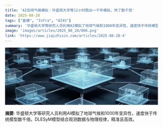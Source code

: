 ```yaml
---
title: 'AI加持气候模拟：华盛顿大学等12小时跑出一千年模拟，快了数千倍'
date: 2025-08-28
tags: ["基模", "Infra", "AI4S"]
summary: '华盛顿大学等研究人员利用AI模拟了地球气候和1000年变异性，速度快于传统模型数千倍。DLESyM模型结合观测数据与物理规律，精准且高效。'
image: 'images/articles/2025_08_28/006.png'
link: 'https://www.jiqizhixin.com/articles/2025-08-28-4'
---
```

![AI加持气候模拟：华盛顿大学等12小时跑出一千年模拟，快了数千倍](images/articles/2025_08_28/006.png)

**摘要**: 华盛顿大学等研究人员利用AI模拟了地球气候和1000年变异性，速度快于传统模型数千倍。DLESyM模型结合观测数据与物理规律，精准且高效。
